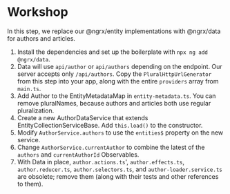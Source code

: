 # Workshop

In this step, we replace our @ngrx/entity implementations with
@ngrx/data for authors and articles.

1. Install the dependencies and set up the boilerplate with
`npx ng add @ngrx/data`.
2. Data will use `api/author` or `api/authors` depending on the endpoint.
   Our server accepts only `/api/authors`. Copy the
   `PluralHttpUrlGenerator` from this step into your app, along with
   the entire `providers` array from `main.ts`.
3. Add Author to the EntityMetadataMap in `entity-metadata.ts`.
   You can remove pluralNames, because authors and articles both use
   regular pluralization.
4. Create a new AuthorDataService that extends
   EntityCollectionServiceBase. Add `this.load()` to the constructor.
5. Modify `AuthorService.authors` to use the `entities$` property on the
   new service.
6. Change `AuthorService.currentAuthor` to combine the latest of the
   `authors` and `currentAuthorId` Observables.
7. With Data in place,  `author.actions.ts`', `author.effects.ts`,
   `author.reducer.ts`, `author.selectors.ts`, and
   `author-loader.service.ts` are obsolete; remove them (along with
   their tests and other references to them).
